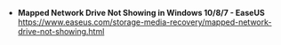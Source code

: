 - **Mapped Network Drive Not Showing in Windows 10/8/7 - EaseUS**
https://www.easeus.com/storage-media-recovery/mapped-network-drive-not-showing.html
